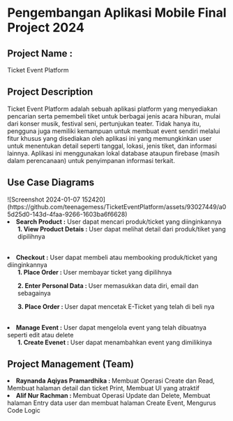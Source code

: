 <h1>Pengembangan Aplikasi Mobile Final Project 2024</h1>
<h2>Project Name : </h2>
Ticket Event Platform
<h2>Project Description</h2>
Ticket Event Platform adalah sebuah aplikasi platform yang menyediakan pencarian serta pemembeli tiket untuk berbagai jenis acara hiburan, mulai dari konser musik, festival seni, pertunjukan teater. Tidak hanya itu, pengguna juga memiliki kemampuan untuk membuat event sendiri melalui fitur khusus yang disediakan oleh aplikasi ini yang memungkinkan user untuk menentukan detail seperti tanggal, lokasi, jenis tiket, dan informasi lainnya. Aplikasi ini menggunakan lokal database ataupun firebase (masih dalam perencanaan) untuk penyimpanan informasi terkait.
<h2>Use Case Diagrams</h2>
![Screenshot 2024-01-07 152420](https://github.com/teenagemess/TicketEventPlatform/assets/93027449/a05d25d0-143d-4faa-9266-1603ba6f6628)

<li> <b>Search Product :</b> User dapat mencari produk/ticket yang diinginkannya
<ul><b>1. View Product Detais : </b> User dapat melihat detail dari produk/tiket yang dipilihnya </ul>
</li>
<br>
<li> <b>Checkout :</b> User dapat membeli atau membooking produk/ticket yang diinginkannya
<ul><b>1. Place Order : </b> User membayar ticket yang dipilihnya </ul>
<ul><b>2. Enter Personal Data : </b> User memasukkan data diri, email dan sebagainya </ul>
<ul><b>3. Place Order : </b> User dapat mencetak E-Ticket yang telah di beli nya</ul>
</li>
<br>
<li> <b>Manage Event :</b> User dapat mengelola event yang telah dibuatnya seperti edit atau delete
<ul><b>1. Create Evenet : </b> User dapat menambahkan event yang dimilikinya </ul>
</li>

<h2>Project Management (Team)</h2>
<li><b>Raynanda Aqiyas Pramardhika : </b> Membuat Operasi Create dan Read, Membuat halaman detail dan ticket Print, Membuat UI yang atraktif</li>
<li><b>Alif Nur Rachman : </b> Membuat Operasi Update dan Delete, Membuat halaman Entry data user dan membuat halaman Create Event, Mengurus Code Logic</li>
